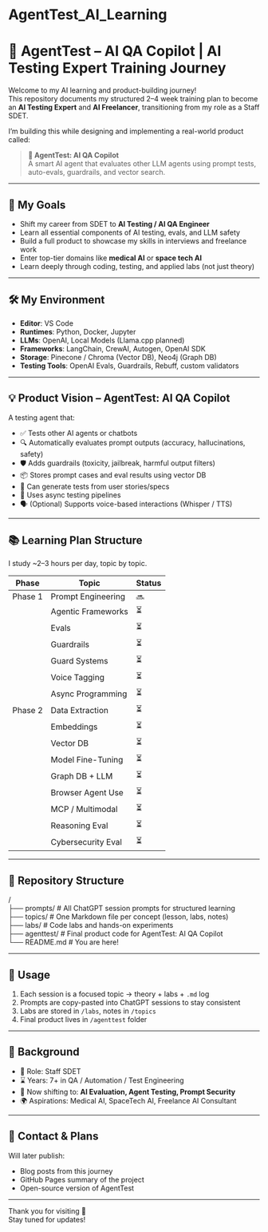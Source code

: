# AgentTest_AI_Learning

# 🤖 AgentTest – AI QA Copilot | AI Testing Expert Training Journey

Welcome to my AI learning and product-building journey!  
This repository documents my structured 2–4 week training plan to become an **AI Testing Expert** and **AI Freelancer**, transitioning from my role as a Staff SDET.

I’m building this while designing and implementing a real-world product called:

> **🧠 AgentTest: AI QA Copilot**  
> A smart AI agent that evaluates other LLM agents using prompt tests, auto-evals, guardrails, and vector search.

---

## 🎯 My Goals

- Shift my career from SDET to **AI Testing / AI QA Engineer**
- Learn all essential components of AI testing, evals, and LLM safety
- Build a full product to showcase my skills in interviews and freelance work
- Enter top-tier domains like **medical AI** or **space tech AI**
- Learn deeply through coding, testing, and applied labs (not just theory)

---

## 🛠️ My Environment

- **Editor**: VS Code  
- **Runtimes**: Python, Docker, Jupyter  
- **LLMs**: OpenAI, Local Models (Llama.cpp planned)  
- **Frameworks**: LangChain, CrewAI, Autogen, OpenAI SDK  
- **Storage**: Pinecone / Chroma (Vector DB), Neo4j (Graph DB)  
- **Testing Tools**: OpenAI Evals, Guardrails, Rebuff, custom validators  

---

## 💡 Product Vision – AgentTest: AI QA Copilot

A testing agent that:
- ✅ Tests other AI agents or chatbots
- 🔍 Automatically evaluates prompt outputs (accuracy, hallucinations, safety)
- 🛡️ Adds guardrails (toxicity, jailbreak, harmful output filters)
- 📦 Stores prompt cases and eval results using vector DB
- 🧠 Can generate tests from user stories/specs
- 🔄 Uses async testing pipelines
- 🗣️ (Optional) Supports voice-based interactions (Whisper / TTS)

---

## 📚 Learning Plan Structure

I study ~2–3 hours per day, topic by topic.

| Phase | Topic | Status |
|-------|-------|--------|
| Phase 1 | Prompt Engineering | 🔜 |
|        | Agentic Frameworks | ⏳ |
|        | Evals | ⏳ |
|        | Guardrails | ⏳ |
|        | Guard Systems | ⏳ |
|        | Voice Tagging | ⏳ |
|        | Async Programming | ⏳ |
| Phase 2 | Data Extraction | ⏳ |
|         | Embeddings | ⏳ |
|         | Vector DB | ⏳ |
|         | Model Fine-Tuning | ⏳ |
|         | Graph DB + LLM | ⏳ |
|         | Browser Agent Use | ⏳ |
|         | MCP / Multimodal | ⏳ |
|         | Reasoning Eval | ⏳ |
|         | Cybersecurity Eval | ⏳ |

---

## 📁 Repository Structure
/\
├── prompts/ # All ChatGPT session prompts for structured learning \
├── topics/ # One Markdown file per concept (lesson, labs, notes) \
├── labs/ # Code labs and hands-on experiments \
├── agenttest/ # Final product code for AgentTest: AI QA Copilot \
└── README.md # You are here! 


---

## 🧩 Usage

1. Each session is a focused topic → theory + labs + `.md` log
2. Prompts are copy-pasted into ChatGPT sessions to stay consistent
3. Labs are stored in `/labs`, notes in `/topics`
4. Final product lives in `/agenttest` folder

---

## 🧠 Background

- 🧪 Role: Staff SDET  
- ⌛ Years: 7+ in QA / Automation / Test Engineering  
- 🔁 Now shifting to: **AI Evaluation, Agent Testing, Prompt Security**  
- 🌍 Aspirations: Medical AI, SpaceTech AI, Freelance AI Consultant  

---

## 💬 Contact & Plans

Will later publish:
- Blog posts from this journey
- GitHub Pages summary of the project
- Open-source version of AgentTest

---

Thank you for visiting 🙌  
Stay tuned for updates!



